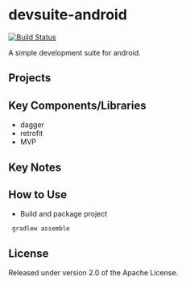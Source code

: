 # devsuite-android

[![Build Status](https://travis-ci.org/mocircle/devsuite-android.svg?branch=master)](https://travis-ci.org/mocircle/devsuite-android)

A simple development suite for android.

## Projects


## Key Components/Libraries
* dagger
* retrofit
* MVP

## Key Notes


## How to Use
* Build and package project
```shell
 gradlew assemble
```

## License

Released under version 2.0 of the Apache License.
